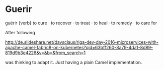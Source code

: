 # Guerir

guérir {verb}
to cure · to recover · to treat · to heal · to remedy · to care for

After following  

http://de.slideshare.net/davsclaus/riga-dev-day-2016-microservices-with-apache-camel-fabric8-on-kubernetes?qid=63bff260-8a79-4da1-8d89-819d9b3e4226&v=&b=&from_search=1

was thinking to adapt it. Just having a plain Camel implementation.



